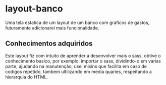 # layout-banco

Uma tela estatica de um layout de um banco com graficos de gastos, futuramente adicionarei mais funcionalidade.

## Conhecimentos adquiridos

Este layout fiz com intuito de aprender a desenvolver mais o sass, obtive o conhecimento basico, por exemplo: importar o sass, dividindo-o em varias parte, ajudando na manutenção, 
usei mixins que facilita em caso de codigos repetido, tambem ultilizando em media quaries, respeitando a hierarquia do HTML.
